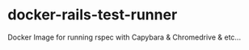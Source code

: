# docker-rails-test-runner
Docker Image for running rspec with Capybara &amp; Chromedrive &amp; etc...
